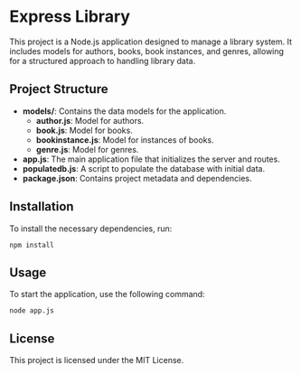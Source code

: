 # Express Library

This project is a Node.js application designed to manage a library system. It includes models for authors, books, book instances, and genres, allowing for a structured approach to handling library data.

## Project Structure

- **models/**: Contains the data models for the application.
  - **author.js**: Model for authors.
  - **book.js**: Model for books.
  - **bookinstance.js**: Model for instances of books.
  - **genre.js**: Model for genres.
- **app.js**: The main application file that initializes the server and routes.
- **populatedb.js**: A script to populate the database with initial data.
- **package.json**: Contains project metadata and dependencies.

## Installation

To install the necessary dependencies, run:

```
npm install
```

## Usage

To start the application, use the following command:

```
node app.js
```

## License

This project is licensed under the MIT License.